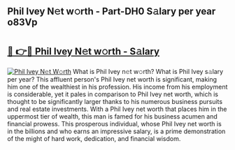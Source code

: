 ## Phil Ivey N𝚎t w𝚘rth - Part-DH0 S𝚊lary per year o83Vp

# <h2><a href="http://gc0f61.nevu.top/?p=Phil+Ivey">🔗 👉🔴 Phil Ivey N𝚎t w𝚘rth - S𝚊lary</a></h2>

[![Phil Ivey N𝚎t W𝚘rth](https://i.imgur.com/Oavwk0R.jpeg)](http://gc0f61.nevu.top/?p=Phil+Ivey)
What is Phil Ivey n𝚎t w𝚘rth? What is Phil Ivey s𝚊lary per year?
This affluent person's Phil Ivey net worth is significant, making him one of the wealthiest in his profession. His income from his employment is considerable, yet it pales in comparison to Phil Ivey net worth, which is thought to be significantly larger thanks to his numerous business pursuits and real estate investments. With a Phil Ivey net worth that places him in the uppermost tier of wealth, this man is famed for his business acumen and financial prowess. This prosperous individual, whose Phil Ivey net worth is in the billions and who earns an impressive salary, is a prime demonstration of the might of hard work, dedication, and financial wisdom.

